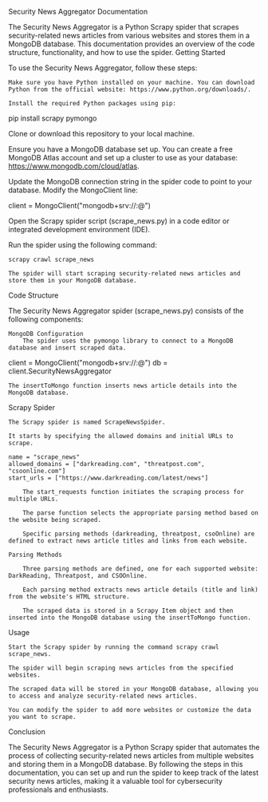 Security News Aggregator Documentation

The Security News Aggregator is a Python Scrapy spider that scrapes security-related news articles from various websites and stores them in a MongoDB database. This documentation provides an overview of the code structure, functionality, and how to use the spider.
Getting Started

To use the Security News Aggregator, follow these steps:

    Make sure you have Python installed on your machine. You can download Python from the official website: https://www.python.org/downloads/.

    Install the required Python packages using pip:


pip install scrapy pymongo

Clone or download this repository to your local machine.

Ensure you have a MongoDB database set up. You can create a free MongoDB Atlas account and set up a cluster to use as your database: https://www.mongodb.com/cloud/atlas.

Update the MongoDB connection string in the spider code to point to your database. Modify the MongoClient line:

client = MongoClient("mongodb+srv://<USERNAME>:<PASSWORD>@<YOUR-MONGODB-URI>")

Open the Scrapy spider script (scrape_news.py) in a code editor or integrated development environment (IDE).

Run the spider using the following command:


    scrapy crawl scrape_news

    The spider will start scraping security-related news articles and store them in your MongoDB database.

Code Structure

The Security News Aggregator spider (scrape_news.py) consists of the following components:

    MongoDB Configuration
        The spider uses the pymongo library to connect to a MongoDB database and insert scraped data.


client = MongoClient("mongodb+srv://<USERNAME>:<PASSWORD>@<YOUR-MONGODB-URI>")
db = client.SecurityNewsAggregator

    The insertToMongo function inserts news article details into the MongoDB database.

Scrapy Spider

    The Scrapy spider is named ScrapeNewsSpider.

    It starts by specifying the allowed domains and initial URLs to scrape.

    name = "scrape_news"
    allowed_domains = ["darkreading.com", "threatpost.com", "csoonline.com"]
    start_urls = ["https://www.darkreading.com/latest/news"]

        The start_requests function initiates the scraping process for multiple URLs.

        The parse function selects the appropriate parsing method based on the website being scraped.

        Specific parsing methods (darkreading, threatpost, csoOnline) are defined to extract news article titles and links from each website.

    Parsing Methods

        Three parsing methods are defined, one for each supported website: DarkReading, Threatpost, and CSOOnline.

        Each parsing method extracts news article details (title and link) from the website's HTML structure.

        The scraped data is stored in a Scrapy Item object and then inserted into the MongoDB database using the insertToMongo function.

Usage

    Start the Scrapy spider by running the command scrapy crawl scrape_news.

    The spider will begin scraping news articles from the specified websites.

    The scraped data will be stored in your MongoDB database, allowing you to access and analyze security-related news articles.

    You can modify the spider to add more websites or customize the data you want to scrape.

Conclusion

The Security News Aggregator is a Python Scrapy spider that automates the process of collecting security-related news articles from multiple websites and storing them in a MongoDB database. By following the steps in this documentation, you can set up and run the spider to keep track of the latest security news articles, making it a valuable tool for cybersecurity professionals and enthusiasts.
